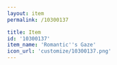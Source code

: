 ```yaml
---
layout: item
permalink: /10300137

title: Item
id: '10300137'
item_name: 'Romantic''s Gaze'
icon_url: 'customize/10300137.png'
---
```

